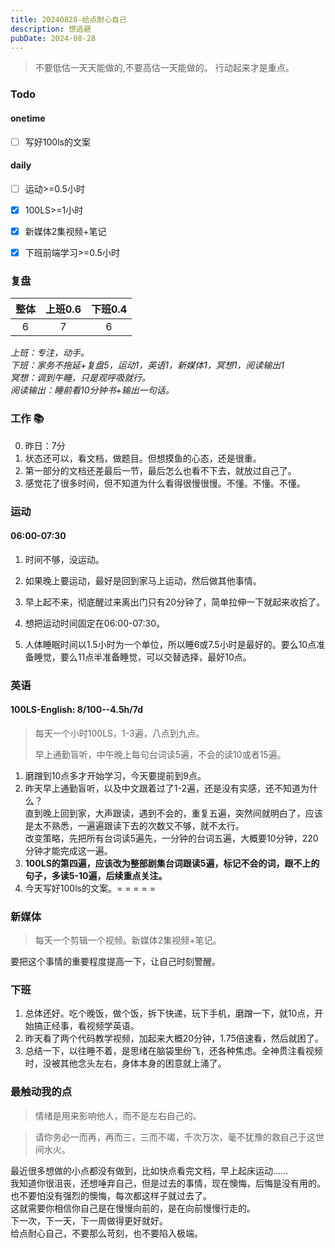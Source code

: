 ```yaml
---
title: 20240828-给点耐心自己
description: 想逃避
pubDate: 2024-08-28
---
```



>  不要低估一天天能做的,不要高估一天能做的。 行动起来才是重点。

### Todo
#### onetime
- [ ] 写好100ls的文案
#### daily
- [ ] 运动>=0.5小时
- [x] 100LS>=1小时
- [x] 新媒体2集视频+笔记
- [x] 下班前端学习>=0.5小时


### 复盘

| 整体    | 上班0.6 | 下班0.4  |
|:------:|:------: |:------:  |
| 6      | 7       | 6        |

*上班：专注，动手。*  
*下班：家务不拖延+复盘5，运动1，英语1，新媒体1，冥想1，阅读输出1*   
*冥想：调到午睡，只是观呼吸就行。*   
*阅读输出：睡前看10分钟书+输出一句话。*  



### 工作 📚

0. 昨日：7分
1. 状态还可以，看文档，做题目。但想摸鱼的心态，还是很重。
2. 第一部分的文档还差最后一节，最后怎么也看不下去，就放过自己了。
3. 感觉花了很多时间，但不知道为什么看得很慢很慢。不懂。不懂。不懂。


### 运动

#### 06:00-07:30

1. 时间不够，没运动。
2. 如果晚上要运动，最好是回到家马上运动，然后做其他事情。

4. 早上起不来，彻底醒过来离出门只有20分钟了，简单拉伸一下就起来收拾了。
5. 想把运动时间固定在06:00-07:30。
6. 人体睡眠时间以1.5小时为一个单位，所以睡6或7.5小时是最好的。要么10点准备睡觉，要么11点半准备睡觉，可以交替选择，最好10点。


### 英语

#### 100LS-English: 8/100--4.5h/7d

> 每天一个小时100LS，1-3遍，八点到九点。
> 
> 早上通勤盲听，中午晚上每句台词读5遍，不会的读10或者15遍。

1. 磨蹭到10点多才开始学习，今天要提前到9点。
2. 昨天早上通勤盲听，以及中文跟着过了1-2遍，还是没有实感，还不知道为什么？   
直到晚上回到家，大声跟读，遇到不会的，重复五遍，突然间就明白了，应该是太不熟悉，一遍遍跟读下去的次数又不够，就不太行。    
改变策略，先把所有台词读5遍先，一分钟的台词五遍，大概要10分钟，220分钟才能完成这一遍。    
3. **100LS的第四遍，应该改为整部剧集台词跟读5遍，标记不会的词，跟不上的句子，多读5-10遍，后续重点关注。**  
4. 今天写好100ls的文案。= = = = =

### 新媒体

> 每天一个剪辑一个视频。新媒体2集视频+笔记。

要把这个事情的重要程度提高一下，让自己时刻警醒。


### 下班

1. 总体还好。吃个晚饭，做个饭，拆下快递，玩下手机，磨蹭一下，就10点，开始搞正经事，看视频学英语。
2. 昨天看了两个代码教学视频，加起来大概20分钟，1.75倍速看，然后就困了。
3. 总结一下，以往睡不着，是思绪在脑袋里纷飞，还各种焦虑。全神贯注看视频时，没被其他念头左右，身体本身的困意就上涌了。


###  最触动我的点

> 情绪是用来影响他人，而不是左右自己的。

> 请你务必一而再，再而三，三而不竭，千次万次，毫不犹豫的救自己于这世间水火。


最近很多想做的小点都没有做到，比如快点看完文档，早上起床运动......  
我知道你很沮丧，还想唾弃自己，但是过去的事情，现在懊悔，后悔是没有用的。   
也不要怕没有强烈的懊悔，每次都这样子就过去了。  
这就需要你相信你自己是在慢慢向前的，是在向前慢慢行走的。   
下一次，下一天，下一周做得更好就好。   
给点耐心自己，不要那么苛刻，也不要陷入极端。










